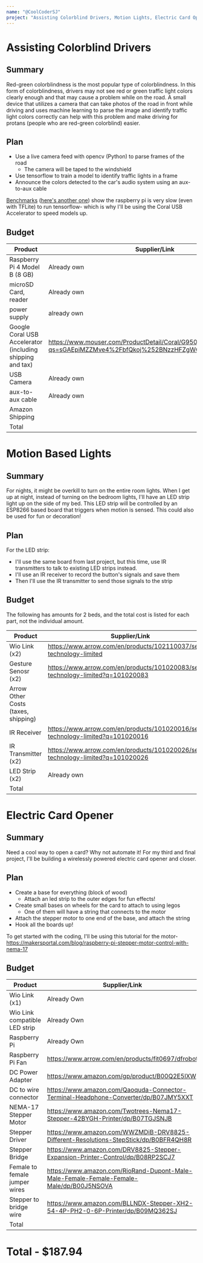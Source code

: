 ```yaml
---
name: "@CoolCoderSJ"
project: "Assisting Colorblind Drivers, Motion Lights, Electric Card Opener - Total At End"
---
```


# Assisting Colorblind Drivers

## Summary

Red-green colorblindness is the most popular type of colorblindness. In this form of colorblindness, drivers may not see red or green traffic light colors clearly enough and that may cause a problem while on the road. A small device that utilizes a camera that can take photos of the road in front while driving and uses machine learning to parse the image and identify traffic light colors correctly can help with this problem and make driving for protans (people who are red-green colorblind) easier.

## Plan

- Use a live camera feed with opencv (Python) to parse frames of the road
    - The camera will be taped to the windshield
- Use tensorflow to train a model to identify traffic lights in a frame
- Announce the colors detected to the car's audio system using an aux-to-aux cable

[Benchmarks](https://www.hackster.io/news/benchmarking-tensorflow-and-tensorflow-lite-on-the-raspberry-pi-43f51b796796) ([here's another one](https://qengineering.eu/deep-learning-with-raspberry-pi-and-alternatives.html#imPageRow_9)) show the raspberry pi is very slow (even with TFLite) to run tensorflow- which is why I'll be using the Coral USB Accelerator to speed models up.

## Budget

| Product         | Supplier/Link                         | Cost   |
| --------------- | ------------------------------------- | ------ |
| Raspberry Pi 4 Model B (8 GB)   | Already own | $0  |
| microSD Card, reader | Already own | $0 |
| power supply | already own | $0 |
| Google Coral USB Accelerator (including shipping and tax) | https://www.mouser.com/ProductDetail/Coral/G950-01456-01?qs=sGAEpiMZZMve4%2FbfQkoj%252BNzzHFZgWGqIphwvwTL5xvk%3D | $73.82 |
| USB Camera | Already own | $0 |
| aux-to-aux cable | Already own | $0 |
| Amazon Shipping | | Free |
| Total           |                                       | $73.82 |


# Motion Based Lights

## Summary

For nights, it might be overkill to turn on the entire room lights. When I get up at night, instead of turning on the bedroom lights, I'll have an LED strip light up on the side of my bed. This LED strip will be controlled by an ESP8266 based board that triggers when motion is sensed. This could also be used for fun or decoration!

## Plan
For the LED strip:
- I'll use the same board from last project, but this time, use IR transmitters to talk to existing LED strips instead. 
- I'll use an IR receiver to record the button's signals and save them
- Then I'll use the IR transmitter to send those signals to the strip

## Budget

The following has amounts for 2 beds, and the total cost is listed for each part, not the individual amount.

| Product | Supplier/Link | Cost |
| --------------- | ------------------------------------- | ------ |
| Wio Link (x2) | https://www.arrow.com/en/products/102110037/seeed-technology-limited | $13.92 |
| Gesture Senosr (x2) | https://www.arrow.com/en/products/101020083/seeed-technology-limited?q=101020083 | $22.02 |
| Arrow Other Costs (taxes, shipping) | | Free |
| IR Receiver | https://www.arrow.com/en/products/101020016/seeed-technology-limited?q=101020016 | $3.76 |
| IR Transmitter (x2) | https://www.arrow.com/en/products/101020026/seeed-technology-limited?q=101020026 | $7.48 |
| LED Strip (x2) | Already own | $0 |
| Total | | $47.18 |


# Electric Card Opener

## Summary

Need a cool way to open a card? Why not automate it! For my third and final project, I'll be building a wirelessly powered electric card opener and closer.

## Plan
- Create a base for everything (block of wood)
    - Attach an led strip to the outer edges for fun effects!
- Create small bases on wheels for the card to attach to using legos
    - One of them will have a string that connects to the motor
- Attach the stepper motor to one end of the base, and attach the string
- Hook all the boards up!

To get started with the coding, I'll be using this tutorial for the motor- https://makersportal.com/blog/raspberry-pi-stepper-motor-control-with-nema-17

## Budget

| Product | Supplier/Link | Cost |
| --------------- | ------------------------------------- | ------ |
| Wio Link (x1) | Already Own | $0 |
| Wio Link compatible LED strip | Already Own | $0 |
| Raspberry Pi | Already Own | $0 |
| Raspberry Pi Fan | https://www.arrow.com/en/products/fit0697/dfrobot | $6.50 |
| DC Power Adapter | https://www.amazon.com/gp/product/B00Q2E5IXW | $8.99 |
| DC to wire connector | https://www.amazon.com/Qaoquda-Connector-Terminal-Headphone-Converter/dp/B07JMY5XXT | $7.76 |
| NEMA-17 Stepper Motor | https://www.amazon.com/Twotrees-Nema17-Stepper-42BYGH-Printer/dp/B07TGJSNJB | $9.99 |
| Stepper Driver | https://www.amazon.com/WWZMDiB-DRV8825-Different-Resolutions-StepStick/dp/B0BFR4QH8R | $11.99 |
| Stepper Bridge | https://www.amazon.com/DRV8825-Stepper-Expansion-Printer-Control/dp/B08RP2SCJ7 | $7.49 |
| Female to female jumper wires | https://www.amazon.com/RioRand-Dupont-Male-Male-Female-Female-Female-Male/dp/B00J5NSOVA | $6.23 |
| Stepper to bridge wire | https://www.amazon.com/BLLNDX-Stepper-XH2-54-4P-PH2-0-6P-Printer/dp/B09MQ362SJ | $7.99 |
| Total | | $66.94 |


# Total - $187.94
